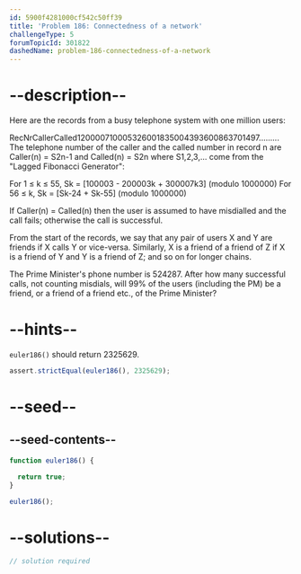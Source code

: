 ```yaml
---
id: 5900f4281000cf542c50ff39
title: 'Problem 186: Connectedness of a network'
challengeType: 5
forumTopicId: 301822
dashedName: problem-186-connectedness-of-a-network
---
```


# --description--

Here are the records from a busy telephone system with one million users:

RecNrCallerCalled120000710005326001835004393600863701497......... The telephone number of the caller and the called number in record n are Caller(n) = S2n-1 and Called(n) = S2n where S1,2,3,... come from the "Lagged Fibonacci Generator":

For 1 ≤ k ≤ 55, Sk = \[100003 - 200003k + 300007k3] (modulo 1000000) For 56 ≤ k, Sk = \[Sk-24 + Sk-55] (modulo 1000000)

If Caller(n) = Called(n) then the user is assumed to have misdialled and the call fails; otherwise the call is successful.

From the start of the records, we say that any pair of users X and Y are friends if X calls Y or vice-versa. Similarly, X is a friend of a friend of Z if X is a friend of Y and Y is a friend of Z; and so on for longer chains.

The Prime Minister's phone number is 524287. After how many successful calls, not counting misdials, will 99% of the users (including the PM) be a friend, or a friend of a friend etc., of the Prime Minister?

# --hints--

`euler186()` should return 2325629.

```js
assert.strictEqual(euler186(), 2325629);
```

# --seed--

## --seed-contents--

```js
function euler186() {

  return true;
}

euler186();
```

# --solutions--

```js
// solution required
```
